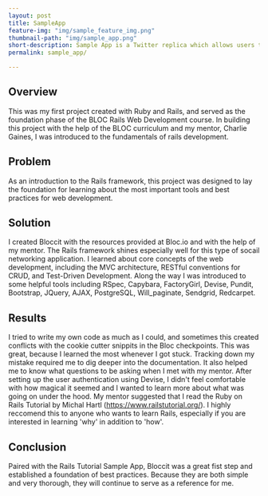 ```yaml
---
layout: post
title: SampleApp
feature-img: "img/sample_feature_img.png"
thumbnail-path: "img/sample_app.png"
short-description: Sample App is a Twitter replica which allows users to create microposts and follow other users.
permalink: sample_app/

---
```

## Overview

This was my first project created with Ruby and Rails, and served as the foundation phase of the BLOC Rails Web Development course.  In building this project with the help of the BLOC curriculum and my mentor, Charlie Gaines, I was introduced to the fundamentals of rails development.

## Problem

As an introduction to the Rails framework, this project was designed to lay the foundation for learning about the most important tools and best practices for web development.

## Solution

I created Bloccit with the resources provided at Bloc.io and with the help of my mentor.  The Rails framework shines especially well for this type of socail networking application.  I learned about core concepts of the web development, including the MVC architecture, RESTful conventions for CRUD, and Test-Driven Development.  Along the way I was introduced to some helpful tools including RSpec, Capybara, FactoryGirl, Devise, Pundit, Bootstrap, JQuery, AJAX, PostgreSQL, Will_paginate, Sendgrid, Redcarpet.

## Results

I tried to write my own code as much as I could, and sometimes this created conflicts with the cookie cutter snippits in the Bloc checkpoints.  This was great, because I learned the most whenever I got stuck.  Tracking down my mistake required me to dig deeper into the documentation.  It also helped me to know what questions to be asking when I met with my mentor.  After setting up the user authentication using Devise, I didn't feel comfortable with how magical it seemed and I wanted to learn more about what was going on under the hood.  My mentor suggested that I read the Ruby on Rails Tutorial by Michal Hartl (https://www.railstutorial.org/).  I highly reccomend this to anyone who wants to learn Rails, especially if you are interested in learning 'why' in addition to 'how'.


## Conclusion

Paired with the Rails Tutorial Sample App, Bloccit was a great fist step and established a foundation of best practices.  Because they are both simple and very thorough, they will continue to serve as a reference for me.
